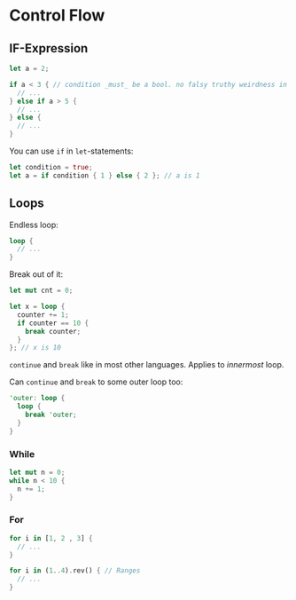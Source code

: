 # Control Flow

## IF-Expression

```rust
let a = 2;

if a < 3 { // condition _must_ be a bool. no falsy truthy weirdness in rust :)
  // ...
} else if a > 5 {
  // ...
} else {
  // ...
}
```

You can use `if` in `let`-statements:

```rust
let condition = true;
let a = if condition { 1 } else { 2 }; // a is 1
```

## Loops

Endless loop:

```rust
loop {
  // ...
}
```

Break out of it:

```rust
let mut cnt = 0;

let x = loop {
  counter += 1;
  if counter == 10 {
    break counter;
  }
}; // x is 10
```

`continue` and `break` like in most other languages. Applies to _innermost_ loop.

Can `continue` and `break` to some outer loop too:

```rust
'outer: loop {
  loop {
    break 'outer;
  }
}
```

### While

```rust
let mut n = 0;
while n < 10 {
  n += 1;
}
```

### For

```rust
for i in [1, 2 , 3] {
  // ...
}

for i in (1..4).rev() { // Ranges
  // ...
}
```


